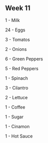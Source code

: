 ## Week 11
1 - Milk

24 - Eggs

3 - Tomatos

2 - Onions

6 - Green Peppers

5 - Red Peppers

1 - Spinach

3 - Cilantro

2 - Lettuce

1 - Coffee

1 - Sugar

1 - Cinamon

1 - Hot Sauce
